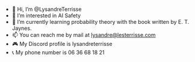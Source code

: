 - 👋 Hi, I’m @LysandreTerrisse
- 👀 I’m interested in AI Safety
- 🌱 I’m currently learning probability theory with the book written by E. T. Jaynes.
- 📫 You can reach me by mail at lysandre@lesterrisse.com
- 🎮 My Discord profile is lysandreterrisse
- 📞 My phone number is 06 36 68 18 21

